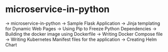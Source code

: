 # microservice-in-python
-> microservice-in-python
-> Sample Flask Application
-> Jinja templating for Dynamic Web Pages
-> Using Pip to Freeze Python Dependencies
-> Building the docker image using Dockerfile
-> Writing Docker Compose file
-> Writing Kubernetes Manifest files for the application
-> Creating Helm Chart
